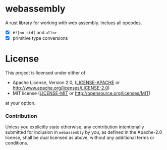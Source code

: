# webassembly

A rust library for working with web assembly. Inclues all opcodes.

- [x] `#![no_std]` and `alloc`
- [x] primitive type conversions

# License

This project is licensed under either of

 * Apache License, Version 2.0, ([LICENSE-APACHE](LICENSE-APACHE) or
   http://www.apache.org/licenses/LICENSE-2.0)
 * MIT license ([LICENSE-MIT](LICENSE-MIT) or
   http://opensource.org/licenses/MIT)

at your option.

### Contribution

Unless you explicitly state otherwise, any contribution intentionally submitted
for inclusion in `webassembly` by you, as defined in the Apache-2.0 license, shall be
dual licensed as above, without any additional terms or conditions.
